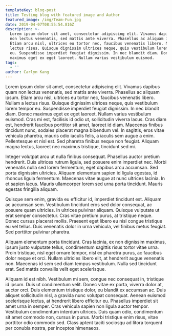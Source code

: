 ```yaml
---
templateKey: blog-post
title: Testing blog with featured image and Author
featured_image: /img/Team-Fun.jpg
date: 2019-04-07T08:55:54.816Z
description: >-
  Lorem ipsum dolor sit amet, consectetur adipiscing elit. Vivamus dapibus quam
  non lectus venenatis, sed mattis ante viverra. Phasellus ac aliquam ipsum.
  Etiam arcu nisl, ultrices eu tortor nec, faucibus venenatis libero. Nullam a
  lectus risus. Quisque dignissim ultrices neque, quis vestibulum lorem tempor
  eu. Suspendisse imperdiet feugiat dignissim. In nec blandit diam. Donec
  maximus eget ex eget laoreet. Nullam varius vestibulum euismod.
tags:
  - ''
author: Carlyn Kang
---
```

Lorem ipsum dolor sit amet, consectetur adipiscing elit. Vivamus dapibus quam non lectus venenatis, sed mattis ante viverra. Phasellus ac aliquam ipsum. Etiam arcu nisl, ultrices eu tortor nec, faucibus venenatis libero. Nullam a lectus risus. Quisque dignissim ultrices neque, quis vestibulum lorem tempor eu. Suspendisse imperdiet feugiat dignissim. In nec blandit diam. Donec maximus eget ex eget laoreet. Nullam varius vestibulum euismod. Cras mi est, facilisis id odio ut, sollicitudin viverra lacus. Cras diam est, hendrerit faucibus porttitor sit amet, laoreet id diam. Maecenas finibus tincidunt nunc, sodales placerat magna bibendum vel. In sagittis, eros vitae vehicula pharetra, mauris odio iaculis felis, a iaculis sem augue a enim. Pellentesque et nisl est. Sed pharetra finibus neque non feugiat. Aliquam magna lectus, laoreet nec maximus tristique, tincidunt sed mi.



Integer volutpat arcu ut nulla finibus consequat. Phasellus auctor pretium hendrerit. Duis ultrices rutrum ligula, sed posuere enim imperdiet nec. Morbi venenatis nulla sed lorem fermentum, eget dapibus arcu accumsan. Sed porta dignissim ultricies. Aliquam elementum sapien id ligula egestas, id rhoncus ligula fermentum. Maecenas vitae augue at nunc ultrices lacinia. In et sapien lacus. Mauris ullamcorper lorem sed urna porta tincidunt. Mauris egestas fringilla aliquam.



Quisque sem enim, gravida eu efficitur id, imperdiet tincidunt est. Aliquam ac accumsan sem. Vestibulum tincidunt eros sed dolor consequat, ac posuere quam ultricies. In ultrices pulvinar aliquam. Quisque vulputate ut erat semper consectetur. Cras vitae pretium purus, at tristique neque. Donec cursus placerat mollis. Praesent eget libero eu nisl congue tristique eu vel tellus. Duis venenatis dolor in urna vehicula, vel finibus metus feugiat. Sed porttitor pulvinar pharetra.



Aliquam elementum porta tincidunt. Cras lacinia, ex non dignissim maximus, ipsum justo vulputate tellus, condimentum sagittis risus tortor vitae urna. Proin tristique, nisl eget ornare tempor, nisl ex pharetra purus, ac faucibus dolor neque et orci. Nullam ultricies libero elit, at hendrerit augue venenatis non. Maecenas id sem sed diam tempus vestibulum. Nulla sed tincidunt erat. Sed mattis convallis velit eget scelerisque.



Aliquam id est nibh. Vestibulum mi sem, congue nec consequat in, tristique id ipsum. Duis ut condimentum velit. Donec vitae ex porta, viverra dolor at, auctor orci. Duis elementum tristique dolor, eu blandit ex accumsan ac. Duis aliquet sollicitudin nisl, a gravida nunc volutpat consequat. Aenean euismod scelerisque lectus, at hendrerit libero efficitur eu. Phasellus imperdiet sit amet urna in semper. Cras vehicula sapien non ligula auctor tempor. Vestibulum condimentum interdum ultrices. Duis quam odio, condimentum sit amet commodo non, cursus in purus. Morbi tristique enim risus, vitae porttitor odio commodo sed. Class aptent taciti sociosqu ad litora torquent per conubia nostra, per inceptos himenaeos.
